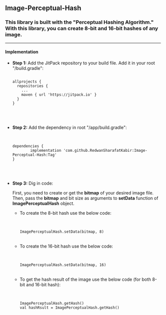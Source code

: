 ## Image-Perceptual-Hash

### This library is built with the "Perceptual Hashing Algorithm." With this library, you can create 8-bit and 16-bit hashes of any image.
- - - -
#### Implementation

* <b>Step 1:</b> Add the JitPack repository to your build file. Add it in your root "/build.gradle":<br>

  ```
  
  allprojects {
    repositories {
      ...
      maven { url 'https://jitpack.io' }
    }
  }
  
  ```
<br><br>
* <b>Step 2:</b> Add the dependency in root "/app/build.gradle":<br><br>
  ```
  
  dependencies {
          implementation 'com.github.RedwanSharafatKabir:Image-Perceptual-Hash:Tag'
  }
  
  ```
<br><br>
* <b>Step 3:</b> Dig in code:

  First, you need to create or get the <b>bitmap</b> of your desired image file.
  Then, pass the <b>bitmap</b> and bit size as arguments to <b>setData</b> function of <b>ImagePerceptualHash</b> object.
  
  * To create the 8-bit hash use the below code:<br><br>
    ```

    ImagePerceptualHash.setData(bitmap, 8)
    
    ```
  <br>
  
  * To create the 16-bit hash use the below code:<br><br>
    ```

    ImagePerceptualHash.setData(bitmap, 16)

    ```
  <br>
  
  * To get the hash result of the image use the below code (for both 8-bit and 16-bit hash):<br><br>
    ```

    ImagePerceptualHash.getHash()
    val hashRsult = ImagePerceptualHash.getHash()

    ```
